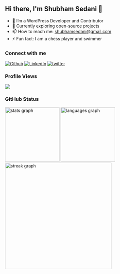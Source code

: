 ## Hi there, I'm Shubham Sedani 👋

- 🔭 I’m a WordPress Developer and Contributor
- 👯 Currently exploring open-source projects
- 📫 How to reach me: shubhamsedani@gmail.com
- ⚡ Fun fact: I am a chess player and swimmer

### Connect with me
<p><a href="https://github.com/shubhamsedani" target="_blank"><img alt="Github" src="https://img.shields.io/badge/GitHub-%2312100E.svg?&style=for-the-badge&logo=Github&logoColor=white" /></a> <a href="https://www.linkedin.com/in/shubham-sedani-3983751a1/" target="_blank"><img alt="LinkedIn" src="https://img.shields.io/badge/linkedin-%230077B5.svg?&style=for-the-badge&logo=linkedin&logoColor=white" /></a> <a href="https://twitter.com/Shubham_sedani" target="_blank"><img alt="twitter" src="https://img.shields.io/badge/Twitter-1DA1F2?style=for-the-badge&logo=twitter&logoColor=white" /></a>
</p>

### Profile Views

<img src="https://profile-counter.glitch.me/shubhamsedani/count.svg">

### GitHub Status

<div align="left">
  <img src="https://github-readme-stats.vercel.app/api?username=shubhamsedani&hide_title=false&hide_rank=false&show_icons=true&include_all_commits=true&count_private=true&disable_animations=false&theme=dark&locale=en&hide_border=false&order=1" height="179" alt="stats graph"  />
  <img src="https://github-readme-stats.vercel.app/api/top-langs?username=shubhamsedani&locale=en&hide_title=false&layout=compact&card_width=320&langs_count=4&theme=dark&hide_border=false&order=2" height="179" alt="languages graph"  />
  <img src="https://streak-stats.demolab.com?user=shubhamsedani&locale=en&mode=daily&theme=dark&hide_border=false&border_radius=5&order=3" height="350" alt="streak graph"  />
</div>

